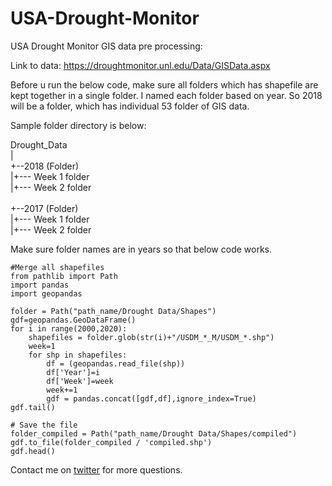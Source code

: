 # USA-Drought-Monitor
USA Drought Monitor GIS data pre processing:

Link to data: https://droughtmonitor.unl.edu/Data/GISData.aspx


Before u run the below code, make sure all folders which has shapefile are kept together in a single folder. I named each folder 
based on year. So 2018 will be a folder, which has individual 53 folder of GIS data.

Sample folder directory is below:

Drought_Data<br>
|<br>
+--2018 (Folder)<br>
|+--- Week 1 folder<br>
|+--- Week 2 folder<br>
<br>
+--2017 (Folder)<br>
|+--- Week 1 folder<br>
|+--- Week 2 folder<br>

Make sure folder names are in years so that below code works. 

```
#Merge all shapefiles
from pathlib import Path
import pandas
import geopandas

folder = Path("path_name/Drought Data/Shapes")
gdf=geopandas.GeoDataFrame()
for i in range(2000,2020):
    shapefiles = folder.glob(str(i)+"/USDM_*_M/USDM_*.shp")
    week=1
    for shp in shapefiles:
        df = (geopandas.read_file(shp))
        df['Year']=i
        df['Week']=week
        week+=1
        gdf = pandas.concat([gdf,df],ignore_index=True)
gdf.tail()
```

```
# Save the file
folder_compiled = Path("path_name/Drought Data/Shapes/compiled")
gdf.to_file(folder_compiled / 'compiled.shp')
gdf.head()
```

Contact me on [twitter](https://twitter.com/Samirak93) for more questions. 
